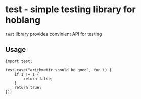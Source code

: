 # test - simple testing library for hoblang

`test` library provides convinient API for testing

## Usage

```hob
import test;

test.case("arithmetic should be good", fun () {
    if 1 != 1 {
        return false;
    }
    return true;
});
```
